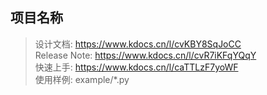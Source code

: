 ## 项目名称
> 设计文档: https://www.kdocs.cn/l/cvKBY8SqJoCC  
> Release Note: https://www.kdocs.cn/l/cvR7iKFqYQqY  
> 快速上手: https://www.kdocs.cn/l/caTTLzF7yoWF  
> 使用样例: example/*.py  
